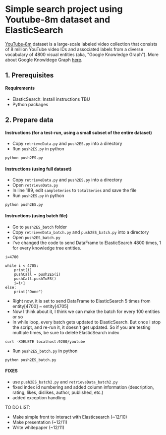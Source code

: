 # Simple search project using Youtube-8m dataset and ElasticSearch

[YouTube-8m](https://research.google.com/youtube8m/) dataset is a large-scale labeled video collection that consists of 8 million YouTube video IDs and associated labels from a diverse vocabulary of 4800 visual entities (aka, "Google Knowledge Graph"). More about Google Knowldege Graph [here](https://www.google.com/intl/bn/insidesearch/features/search/knowledge.html). 

## 1. Prerequisites
#### Requirements
* ElasticSearch: Install instructions TBU
* Python packages

## 2. Prepare data
#### Instructions (for a test-run, using a small subset of the entire dataset)
* Copy `retrieveData.py` and `push2ES.py` into a directory
* Run `push2ES.py` in python
```
python push2ES.py
```
#### Instructions (using full dataset)
* Copy `retrieveData.py` and `push2ES.py` into a directory
* Open `retrieveData.py`
* In line 189, edit `sampleSeries` to `totalSeries` and save the file
* Run `push2ES.py` in python
```
python push2ES.py
```
#### Instructions (using batch file)
* Go to `push2ES_batch` folder
* Copy `retrieveData_batch.py` and `push2ES_batch.py` into a directory
* Open `push2ES_batch.py`
* I've changed the code to send DataFrame to ElasticSearch 4800 times, 1 for every knowledge tree entities. 
```
i=4700

while i < 4705:
    print(i)
    pushCall = push2ES(i)
    pushCall.pushToES()
    i=i+1
else:
    print("Done")
```
* Right now, it is set to send DataFrame to ElasticSearch 5 times from entity[4700] ~ entity[4705]
* Now I think about it, I think we can make the batch for every 100 entities or so
* In while loop, every batch gets updated to ElasticSearch. But once I stop the script, and re-run it, it doesn't get updated. So if you are testing multiple times, be sure to delete ElasticSearch index
```
curl -XDELETE localhost:9200/youtube
```
* Run `push2ES_batch.py` in python
```
python push2ES_batch.py
```

#### FIXES

* use `push2ES_batch2.py` and `retrieveData_batch2.py`
* fixed index id numbering and added column information (description, rating, likes, dislikes, author, published, etc.)
* added exception handling



TO DO LIST:
* Make simple front to interact with Elasticsearch (~12/10) 
* Make presentation (~12/11)
* Write whitepaper (~12/11)
